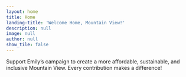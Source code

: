 ```yaml
---
layout: home
title: Home
landing-title: 'Welcome Home, Mountain View!'
description: null
image: null
author: null
show_tile: false
---
```


Support Emily’s campaign to create a more affordable, sustainable, and inclusive Mountain View. Every contribution makes a difference! 